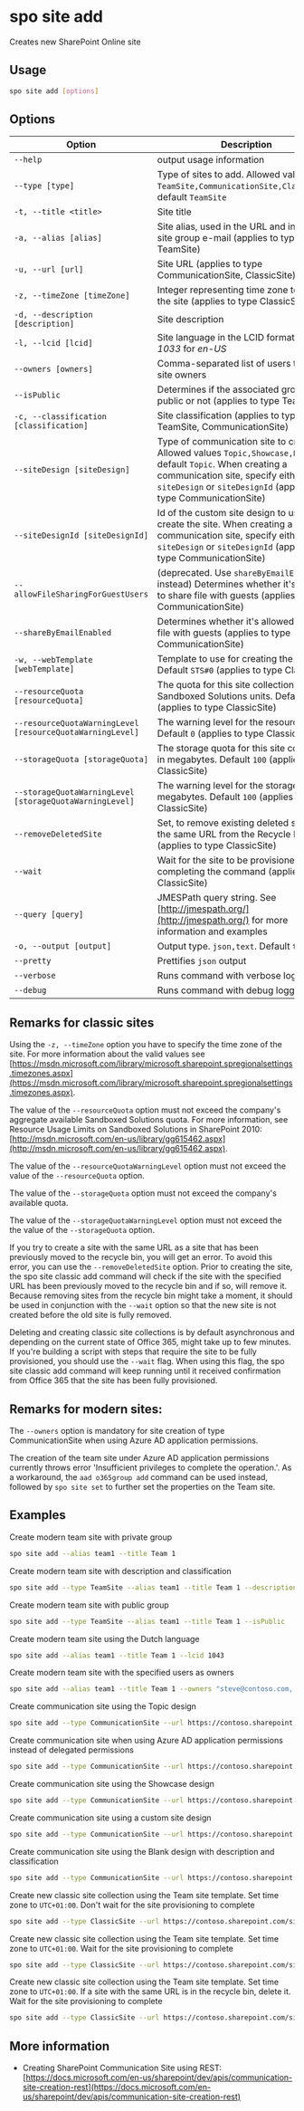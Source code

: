 # spo site add

Creates new SharePoint Online site

## Usage

```sh
spo site add [options]
```

## Options

Option|Description
------|-----------
`--help`|output usage information
`--type [type]`|Type of sites to add. Allowed values `TeamSite,CommunicationSite,ClassicSite`, default `TeamSite`
`-t, --title <title>`|Site title
`-a, --alias [alias]`|Site alias, used in the URL and in the team site group e-mail (applies to type TeamSite)
`-u, --url [url]`|Site URL  (applies to type CommunicationSite, ClassicSite)
`-z, --timeZone [timeZone]`|Integer representing time zone to use for the site (applies to type ClassicSite)
`-d, --description [description]`|Site description
`-l, --lcid [lcid]`|Site language in the LCID format, eg. _1033_ for _en-US_
`--owners [owners]`|Comma-separated list of users to set as site owners
`--isPublic`|Determines if the associated group is public or not (applies to type TeamSite)
`-c, --classification [classification]`|Site classification (applies to type TeamSite, CommunicationSite)
`--siteDesign [siteDesign]`|Type of communication site to create. Allowed values `Topic,Showcase,Blank`, default `Topic`. When creating a communication site, specify either `siteDesign` or `siteDesignId` (applies to type CommunicationSite)
`--siteDesignId [siteDesignId]`|Id of the custom site design to use to create the site. When creating a communication site, specify either `siteDesign` or `siteDesignId` (applies to type CommunicationSite)
`--allowFileSharingForGuestUsers`|(deprecated. Use `shareByEmailEnabled` instead) Determines whether it's allowed to share file with guests (applies to type CommunicationSite)
`--shareByEmailEnabled`|Determines whether it's allowed to share file with guests (applies to type CommunicationSite)
`-w, --webTemplate [webTemplate]`|Template to use for creating the site. Default `STS#0`  (applies to type ClassicSite)
`--resourceQuota [resourceQuota]`|The quota for this site collection in Sandboxed Solutions units. Default `0`  (applies to type ClassicSite)
`--resourceQuotaWarningLevel [resourceQuotaWarningLevel]`|The warning level for the resource quota. Default `0`  (applies to type ClassicSite)
`--storageQuota [storageQuota]`|The storage quota for this site collection in megabytes. Default `100`  (applies to type ClassicSite)
`--storageQuotaWarningLevel [storageQuotaWarningLevel]`|The warning level for the storage quota in megabytes. Default `100`  (applies to type ClassicSite)
`--removeDeletedSite`|Set, to remove existing deleted site with the same URL from the Recycle Bin  (applies to type ClassicSite)
`--wait`|Wait for the site to be provisioned before completing the command  (applies to type ClassicSite)
`--query [query]`|JMESPath query string. See [http://jmespath.org/](http://jmespath.org/) for more information and examples
`-o, --output [output]`|Output type. `json,text`. Default `text`
`--pretty`|Prettifies `json` output
`--verbose`|Runs command with verbose logging
`--debug`|Runs command with debug logging

## Remarks for classic sites

Using the `-z, --timeZone` option you have to specify the time zone of the site. For more information about the valid values see [https://msdn.microsoft.com/library/microsoft.sharepoint.spregionalsettings.timezones.aspx](https://msdn.microsoft.com/library/microsoft.sharepoint.spregionalsettings.timezones.aspx).

The value of the `--resourceQuota` option must not exceed the company's aggregate available Sandboxed Solutions quota. For more information, see Resource Usage Limits on Sandboxed Solutions in SharePoint 2010: [http://msdn.microsoft.com/en-us/library/gg615462.aspx](http://msdn.microsoft.com/en-us/library/gg615462.aspx).

The value of the `--resourceQuotaWarningLevel` option must not exceed the value of the `--resourceQuota` option.

The value of the `--storageQuota` option must not exceed the company's available quota.

The value of the `--storageQuotaWarningLevel` option must not exceed the the value of the `--storageQuota` option.

If you try to create a site with the same URL as a site that has been previously moved to the recycle bin, you will get an error. To avoid this error, you can use the `--removeDeletedSite` option. Prior to creating the site, the spo site classic add command will check if the site with the specified URL has been previously moved to the recycle bin and if so, will remove it. Because removing sites from the recycle bin might take a moment, it should be used in conjunction with the `--wait` option so that the new site is not created before the old site is fully removed.

Deleting and creating classic site collections is by default asynchronous and depending on the current state of Office 365, might take up to few minutes. If you're building a script with steps that require the site to be fully provisioned, you should use the `--wait` flag. When using this flag, the spo site classic add command will keep running until it received confirmation from Office 365 that the site has been fully provisioned.

## Remarks for modern sites:

The `--owners` option is mandatory for site creation of type CommunicationSite 
when using Azure AD application permissions.
    
The creation of the team site under Azure AD application permissions currently throws error 'Insufficient privileges to complete the operation.'. As a workaround, the `aad o365group add` command can be used instead, followed by `spo site set` to further set the properties on the Team site.

## Examples

Create modern team site with private group

```sh
spo site add --alias team1 --title Team 1
```

Create modern team site with description and classification

```sh
spo site add --type TeamSite --alias team1 --title Team 1 --description Site of team 1 --classification LBI
```

Create modern team site with public group

```sh
spo site add --type TeamSite --alias team1 --title Team 1 --isPublic
```

Create modern team site using the Dutch language

```sh
spo site add --alias team1 --title Team 1 --lcid 1043
```

Create modern team site with the specified users as owners

```sh
spo site add --alias team1 --title Team 1 --owners "steve@contoso.com, bob@contoso.com"
```

Create communication site using the Topic design

```sh
spo site add --type CommunicationSite --url https://contoso.sharepoint.com/sites/marketing --title Marketing
```

Create communication site when using Azure AD application permissions instead of delegated permissions

```sh
spo site add --type CommunicationSite --url https://contoso.sharepoint.com/sites/marketing --title Marketing --owners "john.smith@contoso.com"
```

Create communication site using the Showcase design

```sh
spo site add --type CommunicationSite --url https://contoso.sharepoint.com/sites/marketing --title Marketing --siteDesign Showcase
```

Create communication site using a custom site design

```sh
spo site add --type CommunicationSite --url https://contoso.sharepoint.com/sites/marketing --title Marketing --siteDesignId 99f410fe-dd79-4b9d-8531-f2270c9c621c
```

Create communication site using the Blank design with description and classification

```sh
spo site add --type CommunicationSite --url https://contoso.sharepoint.com/sites/marketing --title Marketing --description Site of the marketing department --classification MBI --siteDesign Blank
```

Create new classic site collection using the Team site template. Set time zone to `UTC+01:00`. Don't wait for the site provisioning to complete

```sh
spo site add --type ClassicSite --url https://contoso.sharepoint.com/sites/team --title Team --owners admin@contoso.onmicrosoft.com --timeZone 4
```

Create new classic site collection using the Team site template. Set time zone to `UTC+01:00`. Wait for the site provisioning to complete

```sh
spo site add --type ClassicSite --url https://contoso.sharepoint.com/sites/team --title Team --owners admin@contoso.onmicrosoft.com --timeZone 4 --webTemplate STS#0 --wait
```

Create new classic site collection using the Team site template. Set time zone to `UTC+01:00`. If a site with the same URL is in the recycle bin, delete it. Wait for the site provisioning to complete

```sh
spo site add --type ClassicSite --url https://contoso.sharepoint.com/sites/team --title Team --owners admin@contoso.onmicrosoft.com --timeZone 4 --webTemplate STS#0 --removeDeletedSite --wait
```

## More information

- Creating SharePoint Communication Site using REST: [https://docs.microsoft.com/en-us/sharepoint/dev/apis/communication-site-creation-rest](https://docs.microsoft.com/en-us/sharepoint/dev/apis/communication-site-creation-rest)